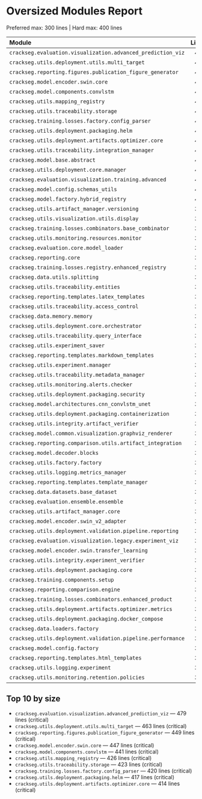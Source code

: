 <!-- markdownlint-disable-file -->
# Oversized Modules Report

Preferred max: 300 lines | Hard max: 400 lines

Module | Lines | Severity
:-- | --: | :--:
`crackseg.evaluation.visualization.advanced_prediction_viz` | 479 | critical
`crackseg.utils.deployment.utils.multi_target` | 463 | critical
`crackseg.reporting.figures.publication_figure_generator` | 449 | critical
`crackseg.model.encoder.swin.core` | 447 | critical
`crackseg.model.components.convlstm` | 441 | critical
`crackseg.utils.mapping_registry` | 426 | critical
`crackseg.utils.traceability.storage` | 423 | critical
`crackseg.training.losses.factory.config_parser` | 420 | critical
`crackseg.utils.deployment.packaging.helm` | 417 | critical
`crackseg.utils.deployment.artifacts.optimizer.core` | 414 | critical
`crackseg.utils.traceability.integration_manager` | 413 | critical
`crackseg.model.base.abstract` | 411 | critical
`crackseg.utils.deployment.core.manager` | 408 | critical
`crackseg.evaluation.visualization.training.advanced` | 405 | critical
`crackseg.model.config.schemas_utils` | 403 | critical
`crackseg.model.factory.hybrid_registry` | 400 | warning
`crackseg.utils.artifact_manager.versioning` | 399 | warning
`crackseg.utils.visualization.utils.display` | 399 | warning
`crackseg.training.losses.combinators.base_combinator` | 398 | warning
`crackseg.utils.monitoring.resources.monitor` | 397 | warning
`crackseg.evaluation.core.model_loader` | 396 | warning
`crackseg.reporting.core` | 394 | warning
`crackseg.training.losses.registry.enhanced_registry` | 394 | warning
`crackseg.data.utils.splitting` | 393 | warning
`crackseg.utils.traceability.entities` | 390 | warning
`crackseg.reporting.templates.latex_templates` | 387 | warning
`crackseg.utils.traceability.access_control` | 387 | warning
`crackseg.data.memory.memory` | 386 | warning
`crackseg.utils.deployment.core.orchestrator` | 385 | warning
`crackseg.utils.traceability.query_interface` | 382 | warning
`crackseg.utils.experiment_saver` | 381 | warning
`crackseg.reporting.templates.markdown_templates` | 373 | warning
`crackseg.utils.experiment.manager` | 371 | warning
`crackseg.utils.traceability.metadata_manager` | 368 | warning
`crackseg.utils.monitoring.alerts.checker` | 365 | warning
`crackseg.utils.deployment.packaging.security` | 361 | warning
`crackseg.model.architectures.cnn_convlstm_unet` | 359 | warning
`crackseg.utils.deployment.packaging.containerization` | 357 | warning
`crackseg.utils.integrity.artifact_verifier` | 356 | warning
`crackseg.model.common.visualization.graphviz_renderer` | 355 | warning
`crackseg.reporting.comparison.utils.artifact_integration` | 354 | warning
`crackseg.model.decoder.blocks` | 353 | warning
`crackseg.utils.factory.factory` | 350 | warning
`crackseg.utils.logging.metrics_manager` | 350 | warning
`crackseg.reporting.templates.template_manager` | 348 | warning
`crackseg.data.datasets.base_dataset` | 344 | warning
`crackseg.evaluation.ensemble.ensemble` | 341 | warning
`crackseg.utils.artifact_manager.core` | 339 | warning
`crackseg.model.encoder.swin_v2_adapter` | 338 | warning
`crackseg.utils.deployment.validation.pipeline.reporting` | 332 | warning
`crackseg.evaluation.visualization.legacy.experiment_viz` | 331 | warning
`crackseg.model.encoder.swin.transfer_learning` | 331 | warning
`crackseg.utils.integrity.experiment_verifier` | 328 | warning
`crackseg.utils.deployment.packaging.core` | 322 | warning
`crackseg.training.components.setup` | 321 | warning
`crackseg.reporting.comparison.engine` | 320 | warning
`crackseg.training.losses.combinators.enhanced_product` | 319 | warning
`crackseg.utils.deployment.artifacts.optimizer.metrics` | 316 | warning
`crackseg.utils.deployment.packaging.docker_compose` | 310 | warning
`crackseg.data.loaders.factory` | 308 | warning
`crackseg.utils.deployment.validation.pipeline.performance` | 308 | warning
`crackseg.model.config.factory` | 305 | warning
`crackseg.reporting.templates.html_templates` | 305 | warning
`crackseg.utils.logging.experiment` | 303 | warning
`crackseg.utils.monitoring.retention.policies` | 302 | warning

## Top 10 by size

- `crackseg.evaluation.visualization.advanced_prediction_viz` — 479 lines (critical)
- `crackseg.utils.deployment.utils.multi_target` — 463 lines (critical)
- `crackseg.reporting.figures.publication_figure_generator` — 449 lines (critical)
- `crackseg.model.encoder.swin.core` — 447 lines (critical)
- `crackseg.model.components.convlstm` — 441 lines (critical)
- `crackseg.utils.mapping_registry` — 426 lines (critical)
- `crackseg.utils.traceability.storage` — 423 lines (critical)
- `crackseg.training.losses.factory.config_parser` — 420 lines (critical)
- `crackseg.utils.deployment.packaging.helm` — 417 lines (critical)
- `crackseg.utils.deployment.artifacts.optimizer.core` — 414 lines (critical)
